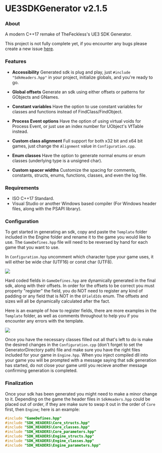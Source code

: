 # UE3SDKGenerator v2.1.5

### About

A  modern C++17 remake of TheFeckless's UE3 SDK Generator.

This project is not fully complete yet, if you encounter any bugs please create a new issue [here](https://github.com/ItsBranK/UE3SDKGenerator/issues).

### Features

- **Accessibility**
Generated sdk is plug and play, just `#include "SdkHeaders.hpp"` in your project, initialize globals, and you're ready to go.

- **Global offsets**
Generate an sdk using either offsets or patterns for GObjects and GNames.

- **Constant variables**
Have the option to use constant variables for classes and functions instead of FindClass/FindObject.

- **Process Event options**
Have the option of using virtual voids for Process Event, or just use an index number for UObject's VfTable instead.

- **Custom class alignment**
Full support for both x32 bit and x64 bit games, just change the `Alignment` value in `Configuration.cpp`.

- **Enum classes**
Have the option to generate normal enums or enum classes (underlying type is a unsigned char).

- **Custom spacer widths**
Customize the spacing for comments, constants, structs, enums, functions, classes, and even the log file.

### Requirements

- ISO C++17 Standard.
- Visual Studio or another Windows based compiler (For Windows header files, along with the PSAPI library).

### Configuration

To get started in generating an sdk, copy  and paste the `Template` folder included in the Engine folder and rename it to the game you would like to use. The `GameDefines.hpp` file will need to be reversed by hand for each game that you want to use.

In `Configuration.hpp` uncomment which character type your game uses, it will either be wide char (UTF16) or const char (UTF8).

![](https://i.imgur.com/gbIfB3R.png)

Hard coded fields in `GameDefines.hpp` are dynamically generated in the final sdk, along with their offsets. In order for the offsets to be correct you must property "register" the field, you do NOT need to register any kind of padding or any field that is NOT in the `EFieldIds` enum. The offsets and sizes will all be dynamically calculated after the fact.

Here is an example of how to register fields, there are more examples in the `Template` folder, as well as comments throughout to help you if you encounter any errors with the template.

![](https://i.imgur.com/Y3RaCog.png)

Once you have the necessary classes filled out all that's left to do is make the desired changes in the `Configuration.cpp` (don't forget to set the GeneratorDirectory path) file and make sure you have the right files included for your game in `Engine.hpp`. When you inject compiled dll into your game you will be prompted with a message saying that sdk generation has started, do not close your game until you recieve another message confirming generation is completed.

### Finalization

Once your sdk has been generated you might need to make a minor change to it. Depending on the game the header files in `SdkHeaders.hpp` could be placed out of order, if they are make sure to swap it out in the order of `Core` first, then `Engine`; here is an example:

```cpp
#include "GameDefines.hpp"
#include "SDK_HEADERS\Core_structs.hpp"
#include "SDK_HEADERS\Core_classes.hpp"
#include "SDK_HEADERS\Core_parameters.hpp"
#include "SDK_HEADERS\Engine_structs.hpp"
#include "SDK_HEADERS\Engine_classes.hpp"
#include "SDK_HEADERS\Engine_parameters.hpp"
```
